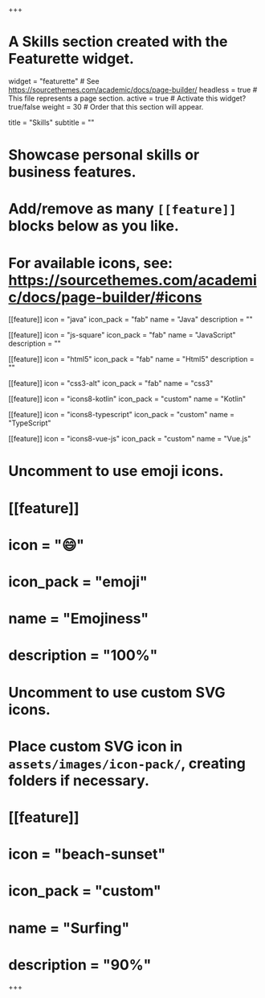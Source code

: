 +++
# A Skills section created with the Featurette widget.
widget = "featurette"  # See https://sourcethemes.com/academic/docs/page-builder/
headless = true  # This file represents a page section.
active = true  # Activate this widget? true/false
weight = 30  # Order that this section will appear.

title = "Skills"
subtitle = ""

# Showcase personal skills or business features.
# 
# Add/remove as many `[[feature]]` blocks below as you like.
# 
# For available icons, see: https://sourcethemes.com/academic/docs/page-builder/#icons

[[feature]]
  icon = "java"
  icon_pack = "fab"
  name = "Java"
  description = ""
  
[[feature]]
  icon = "js-square"
  icon_pack = "fab"
  name = "JavaScript"
  description = ""  
  
[[feature]]
  icon = "html5"
  icon_pack = "fab"
  name = "Html5"
  description = ""

[[feature]]
  icon = "css3-alt"
  icon_pack = "fab"
  name = "css3"

[[feature]]
  icon = "icons8-kotlin"
  icon_pack = "custom"
  name = "Kotlin"

[[feature]]
  icon = "icons8-typescript"
  icon_pack = "custom"
  name = "TypeScript"

[[feature]]
  icon = "icons8-vue-js"
  icon_pack = "custom"
  name = "Vue.js"


# Uncomment to use emoji icons.
# [[feature]]
#  icon = ":smile:"
#  icon_pack = "emoji"
#  name = "Emojiness"
#  description = "100%"  

# Uncomment to use custom SVG icons.
# Place custom SVG icon in `assets/images/icon-pack/`, creating folders if necessary.
# [[feature]]
#  icon = "beach-sunset"
#  icon_pack = "custom"
#  name = "Surfing"
#  description = "90%"

+++
